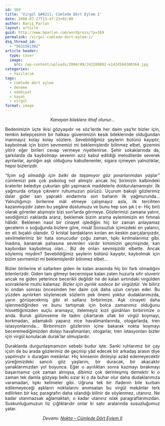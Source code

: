 ```yaml
---
id: 169
title: 'Virgül &#8211; Cümlede Dört Eylem I'
date: 2008-07-27T13:47:23+02:00
author: Barış Parlan
layout: article
guid: http://www.bparlan.com/wordpress/?p=169
permalink: /virgul-cumlede-dort-eylem-i/
dsq_thread_id:
  - "5631561382"
article header:
  type: cover
  image:
    src: /wp-content/uploads/2004/09/243289802-e1424504380364.jpg
categories:
  - Yazılarım
tags:
  - cümlede dört eylem
  - deneme
  - edebiyat
  - hayat
  - virgül
format: image
---
```


<p class="MsoNormal" style="text-align: center;">
  <em>Kanayan bileklere ithaf olunur...</em>
</p>

<p class="MsoNormal" style="text-align: justify;">
  Bedenimizin üçte ikisi gözyaşıdır ve söz’lerde her daim yaş’tır bizler için, temkin kelepçesinin bir halkası güvenimizin kesik bileklerinde olduğundan inanmayız kolay kolay sözlere. Sevebildiğimiz şeylerin bütünü kayıptır, kaybolmak için bizim sevmemizi mi beklemişlerdir bilinmez elbet, gizemini yitirir eğer birileri cevap vermeye niyetlenirse. Şehir sokaklarında da, şarkılarda da kaybolmayı sevenin aziz kabul edildiği melodilerde severek ayrılanlar, ayrılığın aşk olduğunu kabullenenler, sigara içmeyen yalnızlıklar, hepsi bizlerizdir.
</p>

<p class="MsoNormal" style="text-align: justify;">
  <em>“İçim sığ olmadığı için belki de taşamıyor göz pınarlarımdan yaşlar” </em>cümlemizi pek çok psikolog not almıştır ancak hiç birimizin kalbindeki kraterler belediye çukurları gibi yapmacık maddelerle doldurulamamıştır. İlk yağmurda ortaya çıkıverir ruhumuzun pürüzü. Uçurum bakışlı gözlerimiz dalar gider sarı yapraklı endamına son baharın ilk yağmurunda... Yalnızlığımızı birilerine mâl etmeye çalışmayız asla, ilk tercihten kazanmışızdır zaten bu yegâne dostumuzu ve bunu hep son şık ( e- Hiç biri) olarak görenler alışmıştır bizi son’larda görmeye. Gözlerimizi zamana yatırır, sevdiğimizi ıraklarda ararız, beklemek bizim arama eylemimizin en fırtınalı hâlidir. Beklenen nasıl bir cinayet işlediğini hiç bir zaman anlayamaz gecelerin o soğuğunda bizlere göre, misâl Sonsuzluk içimizdeki en yalancı, en eli bıçaklı olanıdır. O kristal bardakların kırılan en keskin parçalarıyızdır, sevilmelerimiz bir hata sonucudur çoğu zaman, tıpkı kırılmalarımız gibi. İnadına, kanamak pahasına sevenleri vardır kimimizin geçmişinde, kan kaybından kaybolmuş olan... Biz de onları sevmişizdir elbette. Ancak söylemiş miydim? Sevebildiğimiz şeylerin bütünü kayıptır, kaybolmak için bizim sevmemizi mi beklemişlerdir bilinmez elbet...
</p>

<p class="MsoNormal" style="text-align: justify;">
  Bizler birilerine el sallarken giden ile kalan arasında hiç bir fark olmadığını bilenlerizdir. Giden tam gitmeyi becermişse kalan zaten huzurla sıfır oluverir ancak ne giden yeterince becerikli değildir ne de kalan sırtındaki virgülden sonrakilerle mutlu kalamaz. <em>Bizler için ayrılık sadece bir virgüldür. </em>Ve biliriz ki ondan sonrası öncesinden her daim çok daha uzun ceryan eder. Bu yüzden ayrılırken söylenecek sözlerin pek önemi yoktur dudaklarımızda, yarın görüşecekmiş gibi el sallarız birbirimize. Aşk cinayeti daha işlenmediğinden ve bunu tartışmak için bolca zamanımız olduğunu hissettiğimizden suçlu aramayız, itelemeyiz kızıl günâhları birbirimize o anda. Buruk gülümseme ile tadını çıkartarak ufak bir virgül koymayı, korkmadan, adamakıllı yaparız nice havalimanlarında, otogarlarda, tren istasyonlarında... Birbirimizin gözlerinin içine bakarak nokta koymayı beceremediğimizden dolayı havalimanları, otogarlar, tren istasyonları bizler için virgül konulacak durak’lar olmuşlardır.
</p>

<p class="MsoNormal" style="text-align: justify;">
  Duraklarda durgunlaşmamızın sebebi budur işte. Sanki ruhlarımız bir çay içsin de bu arada gözlerimiz de geçmişi yâd edecek bir arkadaş arasın diye yapılmıştır o durağan mekânlar. Hiç kimsenin dinleyişi azâd edemeyecektir yüreğimizdeki sancılı göz yaşlarını, bir duracak, bir akacaktır yanaklarımızdan yol boyunca. Eğer o ayrılıktan sonra kazmayı bırakmayı başarmamız çok zaman almışsa, dibimiz çok derinleşmiş demektir ki o zaman tek damla gözyaşı belki sızar ki o da buhar olur daha dudaklarımıza varamadan, tıpkı kelimeler gibi. Uğruna tek bir ifadenin bile kurban edilemeyeceği aşkların noktalarını anımsatan bu virgül mekânlar terk edilirken bir kaç paragrafın daha ıslandığı bilinir de söylenmez, utanırız. Ne kadar utanmazsak ağlamaktan, o kadar utanırız ıslak paragraflarımızdan. Suskunluğumuzun tiz çığlıklarıdır onlar ki satır aralarında susuzluğumuz yatar.
</p>

<p class="MsoNormal" style="text-align: center;" align="right">
  <em>Devamı: <a title="Nokta" href="http://www.bparlan.com/2008/nokta-cumlede-dort-eylem-2/">Nokta &#8211; Cümlede Dört Eylem II</a></em>
</p>

<p class="MsoNormal" style="text-align: center;" align="right">
  <div class="ttr_end">
  </div>
